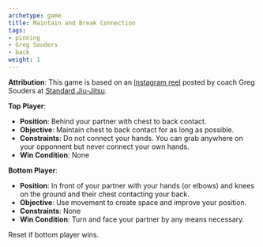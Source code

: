 ```yaml
---
archetype: game
title: Maintain and Break Connection
tags:
- pinning
- Greg Souders
- back
weight: 1
---
```

**Attribution**: This game is based on an [Instagram reel](https://www.instagram.com/reel/Czj8QyPJTNx) posted by coach Greg Souders at [Standard Jiu-Jitsu](https://www.standardjiujitsu.com/).

**Top Player**:
  * **Position**: Behind your partner with chest to back contact.
  * **Objective**: Maintain chest to back contact for as long as possible.
  * **Constraints**: Do not connect your hands. You can grab anywhere on your opponnent but never connect your own hands.
  * **Win Condition**: None

**Bottom Player**:
  * **Position**: In front of your partner with your hands (or elbows) and knees on the ground and their chest contacting your back.
  * **Objective**: Use movement to create space and improve your position.
  * **Constraints**: None
  * **Win Condition**: Turn and face your partner by any means necessary. 

Reset if bottom player wins.
